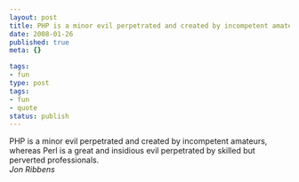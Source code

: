 ```yaml
---
layout: post
title: PHP is a minor evil perpetrated and created by incompetent amateurs, whereas Perl is a great and insidious evil perpetrated by skilled but perverted professionals.
date: 2008-01-26
published: true
meta: {}

tags:
- fun
type: post
tags:
- fun
- quote
status: publish
---
```

PHP is a minor evil perpetrated and created by incompetent amateurs, whereas Perl is a great and insidious evil perpetrated by skilled but perverted professionals.<br />_Jon Ribbens_
